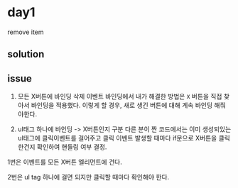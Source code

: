 # day1

remove item

## solution

## issue

1. 모든 X버튼에 바인딩
삭제 이벤트 바인딩에서 내가 해결한 방법은 `X` 버튼을 직접 찾아서 바인딩을 적용했다. 
이렇게 할 경우, 새로 생긴 버튼에 대해 계속 바인딩 해줘야한다.

2. ul태그 하나에 바인딩 -> X버튼인지 구분
다른 분이 짠 코드에서는 이미 생성되있는 ul태그에 클릭이벤트를 걸어주고
클릭 이벤트 발생할 때마다 if문으로 X버튼을 클릭한건지 확인하여
핸들링 여부 결정.


1번은 이벤트를 모든 X버튼 엘리먼트에 건다.

2번은 ul tag 하나에 걸면 되지만 클릭할 때마다 확인해야 한다. 
